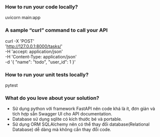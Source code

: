 ### How to run your code locally?
uvicorn main:app
### A sample “curl” command to call your API
curl -X 'POST' \
  'http://127.0.0.1:8000/tasks/' \
  -H 'accept: application/json' \
  -H 'Content-Type: application/json' \
  -d '{
  "name": "todo",
  "user_id": 1
}'
### How to run your unit tests locally?
pytest
### What do you love about your solution?
- Sử dụng python với framework FastAPI nên code khá là ít, đơn giản và tích hợp sẵn Swagger UI cho API documentation.  
- Database sử dụng sqlite có kích thước bé và portable.
- Sử dụng ORM SQLAlchemy nên có thể thay đổi database(Relational Database) dễ dàng mà không cần thay đổi code.